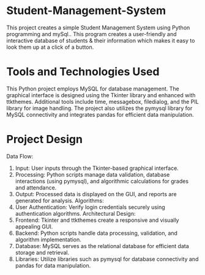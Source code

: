 # Student-Management-System
This project creates a simple Student Management System using Python programming and mySql.. This program creates a user-friendly and interactive database of students &amp; their information which makes it easy to look them up at a click of a button.

# Tools and Technologies Used
This Python project employs MySQL for database management. The graphical interface is designed using the Tkinter library and enhanced with ttkthemes. Additional tools include time, messagebox, filedialog, and the PIL library for image handling. The project also utilizes the pymysql library for MySQL connectivity and integrates pandas for efficient data manipulation.

# Project Design
Data Flow:
1.	Input: User inputs through the Tkinter-based graphical interface.
2.	Processing: Python scripts manage data validation, database interactions (using pymysql), and algorithmic calculations for grades and attendance.
3.	Output: Processed data is displayed on the GUI, and reports are generated for analysis.
Algorithms:
1.	User Authentication: Verify login credentials securely using authentication algorithms.
Architectural Design:
1.	Frontend: Tkinter and ttkthemes create a responsive and visually appealing GUI.
2.	Backend: Python scripts handle data processing, validation, and algorithm implementation.
3.	Database: MySQL serves as the relational database for efficient data storage and retrieval.
4.	Libraries: Utilize libraries such as pymysql for database connectivity and pandas for data manipulation.
